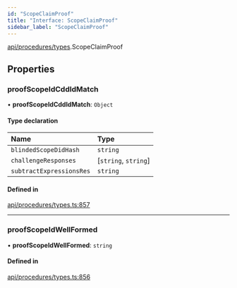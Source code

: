 ```yaml
---
id: "ScopeClaimProof"
title: "Interface: ScopeClaimProof"
sidebar_label: "ScopeClaimProof"
---
```


[api/procedures/types](../../../../../modules/API/Procedures/Types/Types.md).ScopeClaimProof

## Properties

### proofScopeIdCddIdMatch

• **proofScopeIdCddIdMatch**: `Object`

#### Type declaration

| Name | Type |
| :------ | :------ |
| `blindedScopeDidHash` | `string` |
| `challengeResponses` | [`string`, `string`] |
| `subtractExpressionsRes` | `string` |

#### Defined in

[api/procedures/types.ts:857](https://github.com/PolymeshAssociation/polymesh-sdk/blob/49a0066c3/src/api/procedures/types.ts#L857)

___

### proofScopeIdWellFormed

• **proofScopeIdWellFormed**: `string`

#### Defined in

[api/procedures/types.ts:856](https://github.com/PolymeshAssociation/polymesh-sdk/blob/49a0066c3/src/api/procedures/types.ts#L856)
